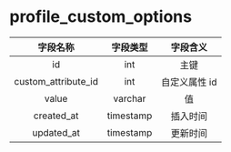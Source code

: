 # profile_custom_options

| 字段名称 | 字段类型 | 字段含义 |
| :-----: | :-----: | :-----: 
| id | int | 主键 |
| custom_attribute_id | int | 自定义属性 id |
| value | varchar | 值 |
| created_at | timestamp | 插入时间 |
| updated_at | timestamp | 更新时间 |

